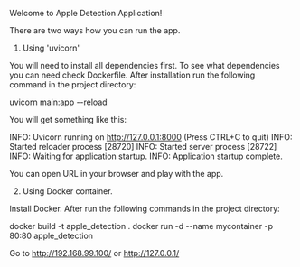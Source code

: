 Welcome to Apple Detection Application!

There are two ways how you can run the app.

1. Using 'uvicorn'

You will need to install all dependencies first.
To see what dependencies you can need check Dockerfile.
After installation run the following command in the project directory:

uvicorn main:app --reload

You will get something like this:

INFO:     Uvicorn running on http://127.0.0.1:8000 (Press CTRL+C to quit)
INFO:     Started reloader process [28720]
INFO:     Started server process [28722]
INFO:     Waiting for application startup.
INFO:     Application startup complete.

You can open URL in your browser and play with the app.

2. Using Docker container.

Install Docker.
After run the following commands in the project directory:

docker build -t apple_detection .
docker run -d --name mycontainer -p 80:80 apple_detection

Go to http://192.168.99.100/ or http://127.0.0.1/
